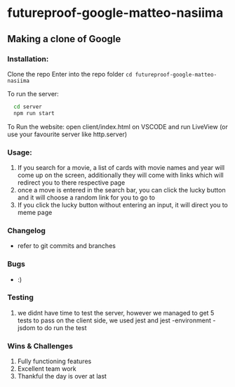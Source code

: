 # futureproof-google-matteo-nasiima
## Making a clone of Google


### Installation: 

Clone the repo
Enter into the repo folder `cd futureproof-google-matteo-nasiima`

To run the server:
``` bash
  cd server
  npm run start
```

To Run the website: 
open client/index.html on VSCODE and run LiveView (or use your favourite server like http.server)




### Usage:
1. If you search for a movie, a list of cards with movie names and year will come up on the screen, additionally they will come with links which 
will redirect you to there respective page
2. once a move is entered in the search bar, you can click the lucky button and it will choose a random link for you to go to 
3. If you click the lucky button without entering an input, it will direct you to meme page 

### Changelog
- refer to git commits and branches 

### Bugs
- :)

### Testing
1. we didnt have time to test the server, however we managed to get 5 tests to pass on the client side, 
we used jest and jest -environment -jsdom to do run the test


### Wins & Challenges

1. Fully functioning features
2. Excellent team work 
3. Thankful the day is over at last 





